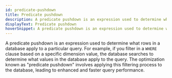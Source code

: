 ```yaml
---
id: predicate-pushdown
title: Predicate pushdown
description: A predicate pushdown is an expression used to determine what rows in a database apply to a particular query
displayText: Predicate pushdown
hoverSnippet: A predicate pushdown is an expression used to determine what rows in a database apply to a particular query
---
```


A predicate pushdown is an expression used to determine what rows in a database apply to a particular query. For example, if you filter in a `WHERE` clause based on a specific dimension value, the database searches to determine what values in the database apply to the query. The optimization known as "predicate pushdown" involves applying this filtering process to the database, leading to enhanced and faster query performance.

